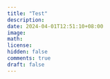 ```yaml
---
title: "Test"
description: 
date: 2024-04-01T12:51:10+08:00
image: 
math: 
license: 
hidden: false
comments: true
draft: false
---
```

